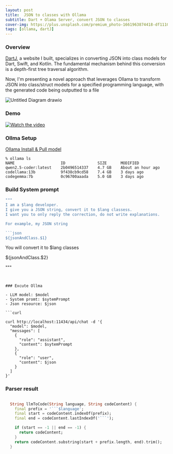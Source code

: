 ```yaml
---
layout: post
title:  JSON to classes with Ollama
subtitle: Dart + Olama Server, convert JSON to classes 
cover-img: https://plus.unsplash.com/premium_photo-1661963874418-df1110ee39c1
tags: [ollama, dartJ]
---
```


### Overview

[DartJ](https://dartj.web.app/), a website I built, specializes in converting JSON into class models for Dart, Swift, and Kotlin. 
The fundamental mechanism behind this conversion is a depth-first tree traversal algorithm. 

Now, I'm presenting a novel approach that leverages Ollama to transform JSON into class/struct models for a specified programming language, with the generated code being outputted to a file

![Untitled Diagram drawio](https://github.com/user-attachments/assets/7f3a4c88-ff6f-40a9-87fd-13afaf92dd21)



### Demo


[![Watch the video](https://img.youtube.com/vi/I4fn677eO8w/maxresdefault.jpg)](https://youtu.be/I4fn677eO8w)




### Ollma Setup 

[Ollama Install & Pull model](https://github.com/ollama/ollama?tab=readme-ov-file#ollama)

```
% ollama ls
NAME                    ID              SIZE      MODIFIED          
qwen2.5-coder:latest    2b0496514337    4.7 GB    About an hour ago    
codellama:13b           9f438cb9cd58    7.4 GB    3 days ago           
codegemma:7b            0c96700aaada    5.0 GB    3 days ago           
```
### Build System prompt 

```dart
"""
I am a $lang developer.
I give you a JSON string, convert it to $lang classess. 
I want you to only reply the correction, do not write explanations.

For example, my JSON string

```json
${jsonAndClass.$1}
```

You will convert it to $lang classes 

${jsonAndClass.$2}

"""
```


### Excute Ollma

- LLM model: $model
- System promt: $sytemPrompt
- Json resource: $json

```curl

curl http://localhost:11434/api/chat -d '{
  "model": $model,
  "messages": [
    {
      "role": "assistant",
      "content": $sytemPrompt
    },
    {
      "role": "user",
      "content": $json
    }
  ]
}'

```

### Parser result 

```dart

  String llmToCode(String language, String codeContent) {
    final prefix = '```$language';
    final start = codeContent.indexOf(prefix);
    final end = codeContent.lastIndexOf('```');

    if (start == -1 || end == -1) {
      return codeContent;
    }
    return codeContent.substring(start + prefix.length, end).trim();
  }

```





